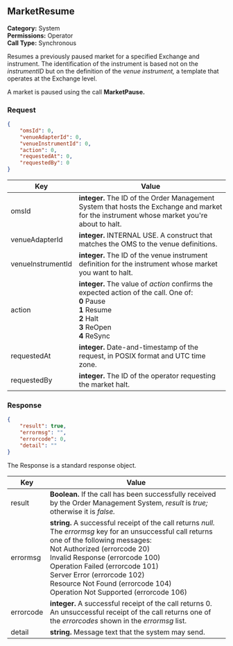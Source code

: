 ## MarketResume

**Category:** System<br />**Permissions:** Operator<br />**Call Type:** Synchronous

Resumes a previously paused market for a specified Exchange and instrument. The identification of the instrument is based not on the *instrumentID* but on the definition of the *venue instrument,* a template that operates at the Exchange level.

A market is paused using the call **MarketPause.**

### Request

```json
{
    "omsId": 0,
    "venueAdapterId": 0,
    "venueInstrumentId": 0,
    "action": 0,
    "requestedAt": 0,
    "requestedBy": 0
}
```

| Key               | Value                                                        |
| ----------------- | ------------------------------------------------------------ |
| omsId             | **integer.** The ID of the Order Management System that hosts the Exchange and market for the instrument whose market you're about to halt. |
| venueAdapterId    | **integer.** INTERNAL USE. A construct that matches the OMS to the venue definitions. |
| venueInstrumentId | **integer.** The ID of the venue instrument definition for the instrument whose market you want to halt. |
| action            | **integer.**  The value of *action* confirms the expected action of the call. One of:<br />**0** Pause<br />**1** Resume<br />**2** Halt<br />**3** ReOpen<br />**4** ReSync     |
| requestedAt       | **integer.** Date-and-timestamp of the request, in POSIX format and UTC time zone. |
| requestedBy       | **integer.** The ID of the operator requesting the market halt. |

### Response

```json
{
    "result": true,
    "errormsg": "",
    "errorcode": 0,
    "detail": ""
}
```
The Response is a standard response object.

| Key       | Value                                                        |
| --------- | ------------------------------------------------------------ |
| result    | **Boolean.** If the call has been successfully received by the Order Management System, *result* is *true;* otherwise it is *false.* |
| errormsg  | **string.** A successful receipt of the call returns *null.* The *errormsg* key for an unsuccessful call returns one of the following messages:<br />Not Authorized (errorcode 20)<br />Invalid Response (errorcode 100)<br />Operation Failed (errorcode 101)<br />Server Error (errorcode 102)<br />Resource Not Found (errorcode 104)<br />Operation Not Supported (errorcode 106) |
| errorcode | **integer.** A successful receipt of the call returns 0. An unsuccessful receipt of the call returns one of the *errorcodes* shown in the *errormsg* list. |
| detail    | **string.** Message text that the system may send.           |






